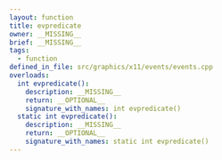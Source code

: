 ```yaml
---
layout: function
title: evpredicate
owner: __MISSING__
brief: __MISSING__
tags:
  - function
defined_in_file: src/graphics/x11/events/events.cpp
overloads:
  int evpredicate():
    description: __MISSING__
    return: __OPTIONAL__
    signature_with_names: int evpredicate()
  static int evpredicate():
    description: __MISSING__
    return: __OPTIONAL__
    signature_with_names: static int evpredicate()
---
```


